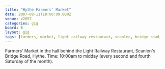 ```yaml
---
title: "Hythe Farmers' Market"
date: 2007-08-11T18:00:00.000Z
venue: v2657
categories: gig
board: 8
layout: gig
tags: [farmers, market, light railway restaurant, scanlen, bridge road, hythe, saturday]
---
```

Farmers' Market in the hall behind the Light Railway Restaurant, Scanlen's Bridge Road, Hythe. Time: 10:00am to midday (every second and fourth Saturday of the month).